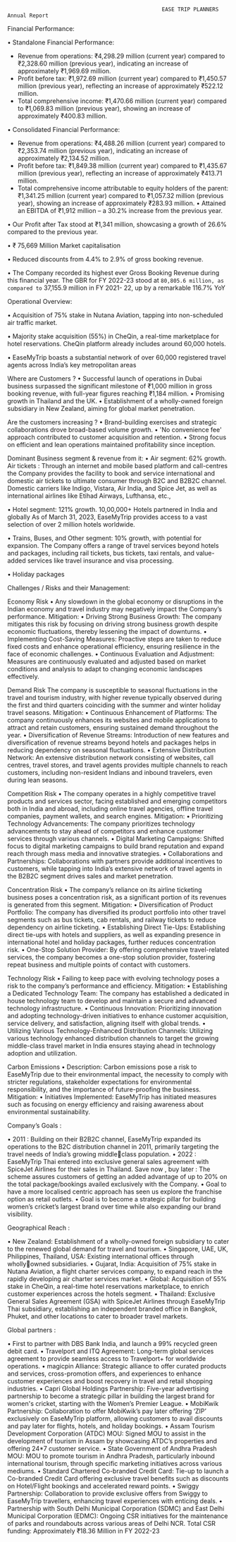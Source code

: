                                                      EASE TRIP PLANNERS Annual Report 
Financial Performance:

• Standalone Financial Performance:

- Revenue from operations: ₹4,298.29 million (current year) compared to ₹2,328.60 million 
(previous year), indicating an increase of approximately ₹1,969.69 million.
- Profit before tax: ₹1,972.69 million (current year) compared to ₹1,450.57 million (previous 
year), reflecting an increase of approximately ₹522.12 million.
- Total comprehensive income: ₹1,470.66 million (current year) compared to ₹1,069.83 
million (previous year), showing an increase of approximately ₹400.83 million.

• Consolidated Financial Performance:

- Revenue from operations: ₹4,488.26 million (current year) compared to ₹2,353.74 million 
(previous year), indicating an increase of approximately ₹2,134.52 million.
- Profit before tax: ₹1,849.38 million (current year) compared to ₹1,435.67 million (previous 
year), reflecting an increase of approximately ₹413.71 million.
- Total comprehensive income attributable to equity holders of the parent: ₹1,341.25 million 
(current year) compared to ₹1,057.32 million (previous year), showing an increase of 
approximately ₹283.93 million.
• Attained an EBITDA of ₹1,912 million – a 30.2% increase from the previous year. 

• Our Profit after Tax stood at ₹1,341 million, showcasing a growth of 26.6% compared to the 
previous year.

• ₹ 75,669 Million Market capitalisation

• Reduced discounts from 4.4% to 2.9% of gross booking revenue.

• The Company recorded its highest ever Gross Booking Revenue during this financial year. The 
GBR for FY 2022-23 stood at ` 80,805.6 million, as compared to ` 37,155.9 million in FY 2021-
22, up by a remarkable 116.7% YoY


Operational Overview:

• Acquisition of 75% stake in Nutana Aviation, tapping into non-scheduled air traffic market.

• Majority stake acquisition (55%) in CheQin, a real-time marketplace for hotel reservations.
CheQin platform already includes around 60,000 hotels.

• EaseMyTrip boasts a substantial network of over 60,000 registered travel agents across 
India’s key metropolitan areas


Where are Customers ?
• Successful launch of operations in Dubai business surpassed the significant milestone of 
₹1,000 million in gross booking revenue, with full-year figures reaching ₹1,184 million.
• Promising growth in Thailand and the UK.
• Establishment of a wholly-owned foreign subsidiary in New Zealand, aiming for global 
market penetration.


Are the customers increasing ?
• Brand-building exercises and strategic collaborations drove broad-based volume growth.
• 'No convenience fee' approach contributed to customer acquisition and retention.
• Strong focus on efficient and lean operations maintained profitability since inception.


Dominant Business segment & revenue from it:
• Air segment: 62% growth.
Air tickets : Through an internet and mobile based platform and call-centres the Company 
provides the facility to book and service international and domestic air tickets to ultimate 
consumer through B2C and B2B2C channel.
Domestic carriers like Indigo, Vistara, Air India, and Spice Jet, as well as international airlines 
like Etihad Airways, Lufthansa, etc.,

• Hotel segment: 121% growth. 10,00,000+ Hotels partnered in India and globally
As of March 31, 2023, EaseMyTrip provides access to a vast selection of over 2 million hotels 
worldwide.

• Trains, Buses, and Other segment: 10% growth, with potential for expansion.
The Company offers a range of travel services beyond hotels and packages, including rail 
tickets, bus tickets, taxi rentals, and value-added services like travel insurance and visa 
processing.

• Holiday packages


Challenges / Risks and their Management:

Economy Risk
• Any slowdown in the global economy or disruptions in the Indian economy and travel 
industry may negatively impact the Company’s performance.
Mitigation:
• Driving Strong Business Growth: The company mitigates this risk by focusing on driving 
strong business growth despite economic fluctuations, thereby lessening the impact of 
downturns.
• Implementing Cost-Saving Measures: Proactive steps are taken to reduce fixed costs and 
enhance operational efficiency, ensuring resilience in the face of economic challenges.
• Continuous Evaluation and Adjustment: Measures are continuously evaluated and adjusted 
based on market conditions and analysis to adapt to changing economic landscapes 
effectively.

Demand Risk
The company is susceptible to seasonal fluctuations in the travel and tourism industry, with higher 
revenue typically observed during the first and third quarters coinciding with the summer and winter 
holiday travel seasons.
Mitigation:
• Continuous Enhancement of Platforms: The company continuously enhances its websites 
and mobile applications to attract and retain customers, ensuring sustained demand 
throughout the year.
• Diversification of Revenue Streams: Introduction of new features and diversification of 
revenue streams beyond hotels and packages helps in reducing dependency on seasonal 
fluctuations.
• Extensive Distribution Network: An extensive distribution network consisting of websites, 
call centres, travel stores, and travel agents provides multiple channels to reach customers, 
including non-resident Indians and inbound travelers, even during lean seasons.

Competition Risk
• The company operates in a highly competitive travel products and services sector, facing 
established and emerging competitors both in India and abroad, including online travel 
agencies, offline travel companies, payment wallets, and search engines.
Mitigation:
• Prioritizing Technology Advancements: The company prioritizes technology advancements 
to stay ahead of competitors and enhance customer services through various channels.
• Digital Marketing Campaigns: Shifted focus to digital marketing campaigns to build brand 
reputation and expand reach through mass media and innovative strategies.
• Collaborations and Partnerships: Collaborations with partners provide additional incentives 
to customers, while tapping into India’s extensive network of travel agents in the B2B2C 
segment drives sales and market penetration.

Concentration Risk
• The company’s reliance on its airline ticketing business poses a concentration risk, as a 
significant portion of its revenues is generated from this segment.
Mitigation:
• Diversification of Product Portfolio: The company has diversified its product portfolio into 
other travel segments such as bus tickets, cab rentals, and railway tickets to reduce 
dependency on airline ticketing.
• Establishing Direct Tie-Ups: Establishing direct tie-ups with hotels and suppliers, as well as 
expanding presence in international hotel and holiday packages, further reduces 
concentration risk.
• One-Stop Solution Provider: By offering comprehensive travel-related services, the company 
becomes a one-stop solution provider, fostering repeat business and multiple points of 
contact with customers.

Technology Risk
• Failing to keep pace with evolving technology poses a risk to the company’s performance and 
efficiency.
Mitigation:
• Establishing a Dedicated Technology Team: The company has established a dedicated in house technology team to develop and maintain a secure and advanced technology 
infrastructure.
• Continuous Innovation: Prioritizing innovation and adopting technology-driven initiatives to 
enhance customer acquisition, service delivery, and satisfaction, aligning itself with global 
trends.
• Utilizing Various Technology-Enhanced Distribution Channels: Utilizing various technology enhanced distribution channels to target the growing middle-class travel market in India 
ensures staying ahead in technology adoption and utilization.

Carbon Emissions
• Description: Carbon emissions pose a risk to EaseMyTrip due to their environmental impact, 
the necessity to comply with stricter regulations, stakeholder expectations for environmental 
responsibility, and the importance of future-proofing the business.
Mitigation:
• Initiatives Implemented: EaseMyTrip has initiated measures such as focusing on energy 
efficiency and raising awareness about environmental sustainability.


Company’s Goals :

• 2011 : Building on their B2B2C channel, EaseMyTrip expanded its operations to the B2C 
distribution channel in 2011, primarily targeting the travel needs of India’s growing middleclass population.
• 2022 : EaseMyTrip Thai entered into exclusive general sales agreement with SpiceJet Airlines 
for their sales in Thailand.
Save now , buy later : The scheme assures customers of getting an added advantage of up to 
20% on the total package/bookings availed exclusively with the Company.
• Goal to have a more localised centric approach has seen us explore the franchise option as 
retail outlets.
• Goal is to become a strategic pillar for building women’s cricket’s largest brand over time 
while also expanding our brand visibility.


Geographical Reach :

• New Zealand: Establishment of a wholly-owned foreign subsidiary to cater to the renewed 
global demand for travel and tourism.
• Singapore, UAE, UK, Philippines, Thailand, USA: Existing international offices through whollyowned subsidiaries.
• Gujarat, India: Acquisition of 75% stake in Nutana Aviation, a flight charter services company, 
to expand reach in the rapidly developing air charter services market.
• Global: Acquisition of 55% stake in CheQin, a real-time hotel reservations marketplace, to 
enrich customer experiences across the hotels segment.
• Thailand: Exclusive General Sales Agreement (GSA) with SpiceJet Airlines through EaseMyTrip 
Thai subsidiary, establishing an independent branded office in Bangkok, Phuket, and other 
locations to cater to broader travel markets.


Global partners :

• First to partner with DBS Bank India, and launch a 99% recycled green debit card.
• Travelport and ITQ Agreement: Long-term global services agreement to provide seamless 
access to Travelport+ for worldwide operations.
• magicpin Alliance: Strategic alliance to offer curated products and services, cross-promotion 
offers, and experiences to enhance customer experiences and boost recovery in travel and 
retail shopping industries.
• Capri Global Holdings Partnership: Five-year advertising partnership to become a strategic 
pillar in building the largest brand for women's cricket, starting with the Women’s Premier 
League.
• MobiKwik Partnership: Collaboration to offer MobiKwik’s pay later offering ‘ZIP’ exclusively 
on EaseMyTrip platform, allowing customers to avail discounts and pay later for flights, 
hotels, and holiday bookings.
• Assam Tourism Development Corporation (ATDC) MOU: Signed MOU to assist in the 
development of tourism in Assam by showcasing ATDC’s properties and offering 24*7 
customer service.
• State Government of Andhra Pradesh MOU: MOU to promote tourism in Andhra Pradesh, 
particularly inbound international tourism, through specific marketing initiatives across 
various mediums.
• Standard Chartered Co-branded Credit Card: Tie-up to launch a Co-branded Credit Card 
offering exclusive travel benefits such as discounts on Hotel/Flight bookings and accelerated 
reward points.
• Swiggy Partnership: Collaboration to provide exclusive offers from Swiggy to EaseMyTrip 
travellers, enhancing travel experiences with enticing deals.
• Partnership with South Delhi Municipal Corporation (SDMC) and East Delhi Municipal 
Corporation (EDMC):
Ongoing CSR initiatives for the maintenance of parks and roundabouts across various areas 
of Delhi NCR.
Total CSR funding: Approximately ₹18.36 Million in FY 2022-23